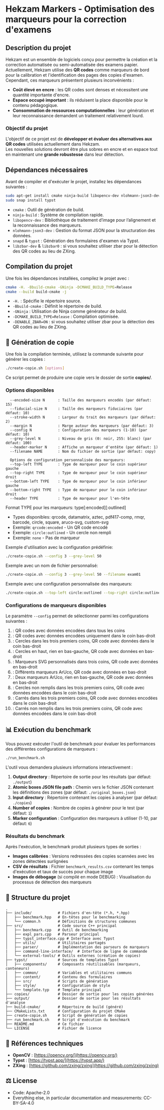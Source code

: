 # Hekzam Markers - Optimisation des marqueurs pour la correction d'examens

## Description du projet

Hekzam est un ensemble de logiciels conçu pour permettre la création et la correction automatisée ou semi-automatisée des examens papier.  
Actuellement, Hekzam utilise des **QR codes** comme marqueurs de bord pour la calibration et l'identification des pages des copies d'examen. Cependant, ces marqueurs présentent plusieurs inconvénients :

- **Coût élevé en encre** : les QR codes sont denses et nécessitent une quantité importante d'encre.
- **Espace occupé important** : ils réduisent la place disponible pour le contenu pédagogique.
- **Consommation de ressources computationnelles** : leur génération et leur reconnaissance demandent un traitement relativement lourd.

### Objectif du projet

L'objectif de ce projet est de **développer et évaluer des alternatives aux QR codes** utilisées actuellement dans Hekzam.  
Les nouvelles solutions devront être plus sobres en encre et en espace tout en maintenant une **grande robustesse** dans leur détection.

## Dépendances nécessaires

Avant de compiler et d'exécuter le projet, installez les dépendances suivantes :

```sh
sudo apt-get install cmake ninja-build libopencv-dev nlohmann-json3-dev snapd
sudo snap install typst
```

- `cmake` : Outil de génération de build.
- `ninja-build` : Système de compilation rapide.
- `libopencv-dev` : Bibliothèque de traitement d’image pour l’alignement et la reconnaissance des marqueurs.
- `nlohmann-json3-dev` : Gestion du format JSON pour la structuration des données.
- `snapd` & `typst` : Génération des formulaires d'examen via Typst.
- `libzbar-dev` & `libzbar0` : si vous souhaitez utiliser zbar pour la détection des QR codes au lieu de ZXing.

## Compilation du projet

Une fois les dépendances installées, compilez le projet avec :

```sh
cmake -H. -Bbuild-cmake -GNinja -DCMAKE_BUILD_TYPE=Release
cmake --build build-cmake -j
```

- `-H.` : Spécifie le répertoire source.
- `-Bbuild-cmake` : Définit le répertoire de build.
- `-GNinja` : Utilisation de Ninja comme générateur de build.
- `-DCMAKE_BUILD_TYPE=Release` : Compilation optimisée.
- `-DENABLE_ZBAR=ON` : si vous souhaitez utiliser zbar pour la détection des QR codes au lieu de ZXing.

## 📄 Génération de copie

Une fois la compilation terminée, utilisez la commande suivante pour générer les copies :

```sh
./create-copie.sh [options]
```

Ce script permet de produire une copie vers le dossier de sortie **copies/**.

### Options disponibles

```
  --encoded-size N      : Taille des marqueurs encodés (par défaut: 15)
  --fiducial-size N     : Taille des marqueurs fiduciaires (par défaut: 10)
  --stroke-width N      : Largeur du trait des marqueurs (par défaut: 2)
  --margin N            : Marge autour des marqueurs (par défaut: 3)
  --config N            : Configuration des marqueurs (1-10) (par défaut: 10)
  --grey-level N        : Niveau de gris (0: noir, 255: blanc) (par défaut: 100)
  --header-marker N     : Affiche un marqueur d'entête (par défaut: 1)
  --filename NAME       : Nom du fichier de sortie (par défaut: copy)
  
  Options de configuration personnalisée des marqueurs:
  --top-left TYPE       : Type de marqueur pour le coin supérieur gauche
  --top-right TYPE      : Type de marqueur pour le coin supérieur droit
  --bottom-left TYPE    : Type de marqueur pour le coin inférieur gauche
  --bottom-right TYPE   : Type de marqueur pour le coin inférieur droit
  --header TYPE         : Type de marqueur pour l'en-tête
```

Format TYPE pour les marqueurs: type[:encoded][:outlined]
- Types disponibles: qrcode, datamatrix, aztec, pdf417-comp, rmqr, barcode, circle, square, aruco-svg, custom-svg
- Exemple: `qrcode:encoded` - Un QR code encodé
- Exemple: `circle:outlined` - Un cercle non rempli
- Exemple: `none` - Pas de marqueur

Exemple d'utilisation avec la configuration prédéfinie:
```sh
./create-copie.sh --config 3 --grey-level 50
```

Exemple avec un nom de fichier personnalisé:
```sh
./create-copie.sh --config 3 --grey-level 50 --filename exam01
```

Exemple avec une configuration personnalisée des marqueurs:
```sh
./create-copie.sh --top-left circle:outlined --top-right circle:outlined --bottom-left none --bottom-right qrcode:encoded --header qrcode:encoded
```

### Configurations de marqueurs disponibles

Le paramètre `--config` permet de sélectionner parmi les configurations suivantes :

1.  : QR codes avec données encodées dans tous les coins
2.  : QR codes avec données encodées uniquement dans le coin bas-droit
3.  : Cercles dans les trois premiers coins, QR code avec données dans le coin bas-droit
4.  : Cercles en haut, rien en bas-gauche, QR code avec données en bas-droit
5.  : Marqueurs SVG personnalisés dans trois coins, QR code avec données en bas-droit
6.  : Différents marqueurs ArUco, QR code avec données en bas-droit
7.  : Deux marqueurs ArUco, rien en bas-gauche, QR code avec données en bas-droit
8.  : Cercles non remplis dans les trois premiers coins, QR code avec données encodées dans le coin bas-droit
9.  : Carrés dans les trois premiers coins, QR code avec données encodées dans le coin bas-droit
10. : Carrés non remplis dans les trois premiers coins, QR code avec données encodées dans le coin bas-droit

## 📊 Exécution du benchmark

Vous pouvez exécuter l'outil de benchmark pour évaluer les performances des différentes configurations de marqueurs :

```sh
./run_benchmark.sh
```

L'outil vous demandera plusieurs informations interactivement :

1. **Output directory** : Répertoire de sortie pour les résultats (par défaut: `./output`)
2. **Atomic boxes JSON file path** : Chemin vers le fichier JSON contenant les définitions des zones (par défaut: `./original_boxes.json`)
3. **Input directory** : Répertoire contenant les copies à analyser (par défaut: `./copies`)
4. **Number of copies** : Nombre de copies à générer pour le test (par défaut: `1`)
5. **Marker configuration** : Configuration des marqueurs à utiliser (1-10, par défaut: `6`)

### Résultats du benchmark

Après l'exécution, le benchmark produit plusieurs types de sorties :

- **Images calibrées** : Versions redressées des copies scannées avec les zones détectées surlignées
- **CSV de résultats** : Fichier `benchmark_results.csv` contenant les temps d'exécution et taux de succès pour chaque image
- **Images de débogage** (si compilé en mode DEBUG) : Visualisation du processus de détection des marqueurs

## 📂 Structure du projet

```
.
├── include/            # Fichiers d'en-tête (*.h, *.hpp)
│   ├── benchmark.hpp   # En-têtes pour le benchmarking
│   └── common.h        # Définitions de structures communes
├── src/                # Code source C++ principal
│   ├── benchmark.cpp   # Outil de benchmarking
│   ├── expl_pars.cpp   # Parseur principal
│   ├── typst_interface.cpp # Interface avec Typst
│   ├── utils/          # Utilitaires partagés
│   ├── parser/         # Implémentation des parseurs de marqueurs
|   ├── command-line-interface/  # Interface de ligne de commande
│   └── external-tools/ # Outils externes (création de copies)
├── typst/              # Sources de templates Typst
│   ├── components/     # Composants réutilisables (marqueurs, conteneurs)
│   ├── common/         # Variables et utilitaires communs
│   ├── content/        # Contenu des formulaires
│   ├── src/            # Scripts de génération
│   ├── style/          # Configuration de style
│   └── template.typ    # Template principal
├── copies/             # Dossier de sortie pour les copies générées
├── output/             # Dossier de sortie pour les résultats d'analyse
├── build-cmake/        # Répertoire de build (généré)
├── CMakeLists.txt      # Configuration du projet CMake
├── create-copie.sh     # Script de génération de copies
├── run_benchmark.sh    # Script d'exécution du benchmark
├── README.md           # Ce fichier
└── LICENSE             # Fichier de licence
```

## 📖 Références techniques

- **OpenCV** : [https://opencv.org/](https://opencv.org/)
- **Typst** : [https://typst.app/](https://typst.app/)
- **ZXing** : [https://github.com/zxing/zxing](https://github.com/zxing/zxing)

## ⚖️ License

- Code: Apache-2.0
- Everything else, in particular documentation and measurements: CC-BY-SA-4.0
